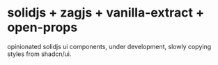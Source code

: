 # solidjs + zagjs + vanilla-extract + open-props

opinionated solidjs ui components, under development, slowly copying styles from shadcn/ui.
